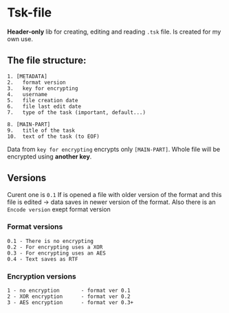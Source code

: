# Tsk-file
**Header-only** lib for creating, editing and reading `.tsk` file. Is created for my own use.

## The file structure:
```
1. [METADATA]
2.   format version
3.   key for encrypting
4.   username
5.   file creation date
6.   file last edit date
7.   type of the task (important, default...)

8. [MAIN-PART]
9.   title of the task
10.  text of the task (to EOF)
```

Data from `key for encrypting` encrypts only `[MAIN-PART]`.
Whole file will be encrypted using **another key**.

## Versions
Curent one is `0.1`
If is opened a file with older version of the format and this file is edited -> data saves in newer version of the format.
Also there is an `Encode version` exept format version
### Format versions
```
0.1 - There is no encrypting
0.2 - For encrypting uses a XOR
0.3 - For encrypting uses an AES
0.4 - Text saves as RTF
```
### Encryption versions
```
1 - no encryption       - format ver 0.1
2 - XOR encryption      - format ver 0.2
3 - AES encryption      - format ver 0.3+
```
